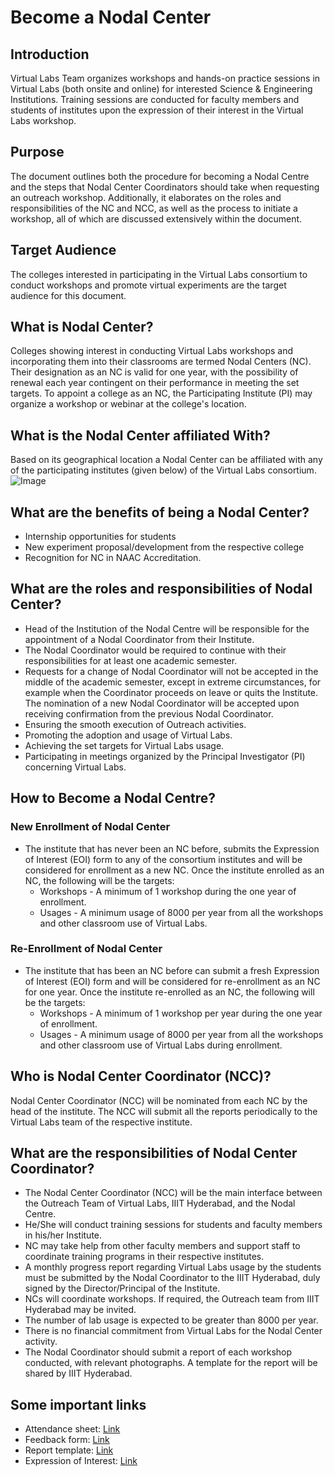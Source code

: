 # Become a Nodal Center

## Introduction

Virtual Labs Team organizes workshops and hands-on practice sessions in Virtual Labs (both onsite and online) for interested Science & Engineering Institutions. Training sessions are conducted for faculty members and students of institutes upon the expression of their interest in the Virtual Labs workshop.

## Purpose

The document outlines both the procedure for becoming a Nodal Centre and the steps that Nodal Center Coordinators should take when requesting an outreach workshop. Additionally, it elaborates on the roles and responsibilities of the NC and NCC, as well as the process to initiate a workshop, all of which are discussed extensively within the document.

## Target Audience
The colleges interested in participating in the Virtual Labs consortium to conduct workshops and promote virtual experiments are the target audience for this document.

## What is Nodal Center?

Colleges showing interest in conducting Virtual Labs workshops and incorporating them into their classrooms are termed Nodal Centers (NC). Their designation as an NC is valid for one year, with the possibility of renewal each year contingent on their performance in meeting the set targets. To appoint a college as an NC, the Participating Institute (PI) may organize a workshop or webinar at the college's location.


## What is the Nodal Center affiliated With?

Based on its geographical location a Nodal Center can be affiliated with any of the participating institutes (given below) of the Virtual Labs consortium.
![Image](https://github.com/virtual-labs/outreach-web-pages-iiith/blob/main/nodal-centre-process/participating-institutes.png)

##  What are the benefits of being a Nodal Center?
  -   Internship opportunities for students
  -   New experiment proposal/development from the respective college
  -   Recognition for NC in NAAC Accreditation.

## What are the roles and responsibilities of Nodal Center? 
  - Head of the Institution of the Nodal Centre will be responsible for the appointment of a Nodal Coordinator from their Institute.
  - The Nodal Coordinator would be required to continue with their responsibilities for at least one academic semester.
  - Requests for a change of Nodal Coordinator will not be accepted in the middle of the academic semester, except in extreme circumstances, for example when the Coordinator proceeds on leave or quits the Institute. The nomination of a new Nodal Coordinator will be accepted upon receiving confirmation from the previous Nodal Coordinator.
  - Ensuring the smooth execution of Outreach activities.
  - Promoting the adoption and usage of Virtual Labs.
  - Achieving the set targets for Virtual Labs usage.
  - Participating in meetings organized by the Principal Investigator (PI) concerning Virtual Labs.

## How to Become a Nodal Centre?

### New Enrollment of Nodal Center
-  The institute that has never been an NC before, submits the Expression of Interest (EOI) form to any of the consortium institutes and will be considered for enrollment as a new NC. Once the institute enrolled as an NC, the following will be the targets:
   -   Workshops - A minimum of 1 workshop during the one year of enrollment.
   -   Usages - A minimum usage of 8000 per year from all the workshops and other classroom use of Virtual Labs.

### Re-Enrollment of Nodal Center
-  The institute that has been an NC before can submit a fresh Expression  of Interest (EOI) form and will be considered for re-enrollment as an NC for one year.  Once the institute re-enrolled as an NC, the following will be the targets:
   -  Workshops - A minimum of 1 workshop per year during the one year of enrollment.
   -  Usages - A minimum usage of 8000 per year from all the workshops and other classroom use of Virtual Labs during enrollment. 

## Who is Nodal Center Coordinator (NCC)?

Nodal Center Coordinator (NCC) will be nominated from each NC by the head of the institute. The NCC will submit all the reports periodically to the Virtual Labs team of the respective institute. 

## What are the responsibilities of Nodal Center Coordinator?
- The Nodal Center Coordinator (NCC) will be the main interface between the Outreach Team of Virtual Labs, IIIT Hyderabad, and the Nodal Centre.
- He/She will conduct training sessions for students and faculty members in his/her Institute.
- NC may take help from other faculty members and support staff to coordinate training programs in their respective institutes.
- A monthly progress report regarding Virtual Labs usage by the students must be submitted by the Nodal Coordinator to the IIIT Hyderabad, duly signed by the Director/Principal of the Institute.
- NCs will coordinate workshops. If required, the Outreach team from IIIT Hyderabad may be invited.
- The number of lab usage is expected to be greater than 8000 per year.
- There is no financial commitment from Virtual Labs for the Nodal Center activity.
- The Nodal Coordinator should submit a report of each workshop conducted, with relevant photographs. A template for the report will be shared by IIIT Hyderabad.


## Some important links
-  Attendance sheet: [Link](https://drive.google.com/file/d/1rIaKjPTh6I4wY_6223b3JgQq476sDeSU/view?usp=drive_link)
-  Feedback form: [Link](https://docs.google.com/document/d/1jJl33IG2edS0JHFtsxqwcn9Q-gf3i-dI/edit?usp=drive_link&ouid=106961684070023821907&rtpof=true&sd=true)
-  Report template: [Link](https://docs.google.com/document/d/1In2LNqduLoLLFOHTzKrbibLuXm7kcIVm/edit?usp=drive_link&ouid=106961684070023821907&rtpof=true&sd=true)
-  Expression of Interest: [Link](http://38.100.110.143/EOI-2023.pdf)
